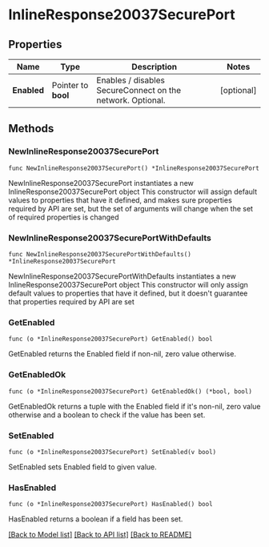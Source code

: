 # InlineResponse20037SecurePort

## Properties

Name | Type | Description | Notes
------------ | ------------- | ------------- | -------------
**Enabled** | Pointer to **bool** | Enables / disables SecureConnect on the network. Optional. | [optional] 

## Methods

### NewInlineResponse20037SecurePort

`func NewInlineResponse20037SecurePort() *InlineResponse20037SecurePort`

NewInlineResponse20037SecurePort instantiates a new InlineResponse20037SecurePort object
This constructor will assign default values to properties that have it defined,
and makes sure properties required by API are set, but the set of arguments
will change when the set of required properties is changed

### NewInlineResponse20037SecurePortWithDefaults

`func NewInlineResponse20037SecurePortWithDefaults() *InlineResponse20037SecurePort`

NewInlineResponse20037SecurePortWithDefaults instantiates a new InlineResponse20037SecurePort object
This constructor will only assign default values to properties that have it defined,
but it doesn't guarantee that properties required by API are set

### GetEnabled

`func (o *InlineResponse20037SecurePort) GetEnabled() bool`

GetEnabled returns the Enabled field if non-nil, zero value otherwise.

### GetEnabledOk

`func (o *InlineResponse20037SecurePort) GetEnabledOk() (*bool, bool)`

GetEnabledOk returns a tuple with the Enabled field if it's non-nil, zero value otherwise
and a boolean to check if the value has been set.

### SetEnabled

`func (o *InlineResponse20037SecurePort) SetEnabled(v bool)`

SetEnabled sets Enabled field to given value.

### HasEnabled

`func (o *InlineResponse20037SecurePort) HasEnabled() bool`

HasEnabled returns a boolean if a field has been set.


[[Back to Model list]](../README.md#documentation-for-models) [[Back to API list]](../README.md#documentation-for-api-endpoints) [[Back to README]](../README.md)


